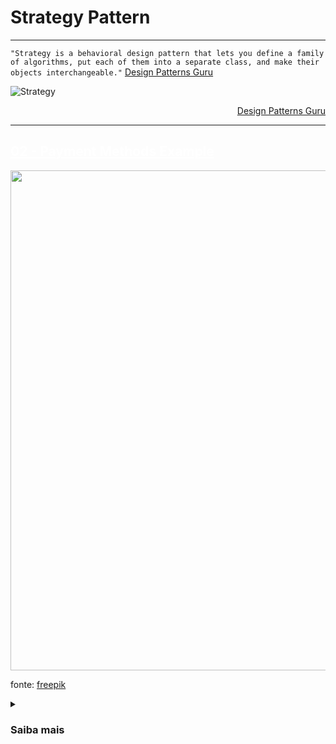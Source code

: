 # Strategy Pattern
---

`"Strategy is a behavioral design pattern that lets you define a family of algorithms, put each of them into a separate class, and make their objects interchangeable."` [Design Patterns Guru](https://refactoring.guru/design-patterns/strategy)

![Strategy](https://refactoring.guru/images/patterns/diagrams/strategy/structure.png)
<div align="right">

[Design Patterns Guru](https://refactoring.guru/design-patterns/strategy)

</div>

---
## <a href="./02-example-payment-methods" style="color:white;">02 - Payment Methods Example</a>

<img src="https://img.freepik.com/free-photo/close-up-customer-paying-by-credit-card_329181-2048.jpg?w=740&t=st=1666301329~exp=1666301929~hmac=89cbb2341b51f19f9b22c5e013b0b90a3f097bbe4bb164b05e2755b7665ba995" width="800"/>

fonte: [freepik](https://www.freepik.com/free-photo/close-up-customer-paying-by-credit-card_10896159.htm#query=payment&position=21&from_view=search&track=sph)

<details>
<summary>

### Saiba mais

</summary>

As _Strategies_ podem facilmente ser encontradas na pasta [strategies](./02-example-payment-methods/domain/strategies/). São os métodos de pagamento.

As _Strategies_ foram criadas para resolver o problema gerado ao aplicar um algoritmo diferente de desconto para cada forma de pagamento solicitada pelo cliente.

Além de evitar o uso de `ifs` para seleção dos métodos, que cresceria consideravelmente com o acréscimo de novas formas, também possibilitou adicionar um método que utiliza taxa fixa, ao invés de um valor percentual, isolando o cálculo da taxa e delegando a responsabilidade para cada uma das classes que implementa a interface `IPaymentMethod`.

Desse modo, a classe `Account` desconhece os detalhes de implementação do cálculo da taxa aplicada para cada nova forma de pagamento, desacoplando o sistema.

Detalhes no Diagrama a seguir:

<img src="./02-example-payment-methods/images/diagrams/paymentMethods.png" />

</details>
